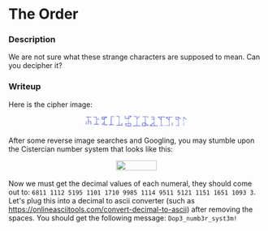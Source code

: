 # The Order

### Description
We are not sure what these strange characters are supposed to mean. Can you decipher it?

### Writeup

Here is the cipher image:

<p align="center"><img src="https://github.com/NihilistPenguin/PatriotCTF2022-Writeups/raw/main/writeup-images/theorder.png" width=40%  height=40%></p>

After some reverse image searches and Googling, you may stumble upon the Cistercian number system that looks like this:

<p align="center"><img src="https://www.zmescience.com/mrf4u/statics/i/ps/cdn.zmescience.com/wp-content/uploads/2021/01/cistercian_numbers.jpg?width=1200&enable=upscale" width=40%  height=40%></p>

Now we must get the decimal values of each numeral, they should come out to: `6811 1112 5195 1101 1710 9985 1114 9511 5121 1151 1651 1093 3`. Let's plug this into a decimal to ascii converter (such as https://onlineasciitools.com/convert-decimal-to-ascii) after removing the spaces. You should get the following message: `Dop3_numb3r_syst3m!`
